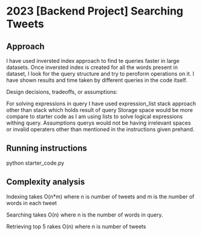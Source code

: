 # 2023 [Backend Project] Searching Tweets

## Approach

I have used inversted index approach to find te queries faster in large datasets. Once inversted index is created for all the words present in dataset, I look for the query structure and try to peroform operations on it. I have shown results and time taken by different queries in the code itself.

Design decisions, tradeoffs, or assumptions:

For solving expressions in query I have used expression_list stack approach other than stack which holds result of query
Storage space would be more compare to starter code as I am using lists to solve logical expressions withing query.
Assumptions querys would not be having irrelevant spaces or invalid operaters other than mentioned in the instructions given prehand.


## Running instructions

python starter_code.py

## Complexity analysis
Indexing takes O(n*m) where n is number of tweets and m is the number of words in each tweet

Searching takes O(n) where n is the number of words in query.

Retrieving top 5 rakes O(n) where n is number of tweets